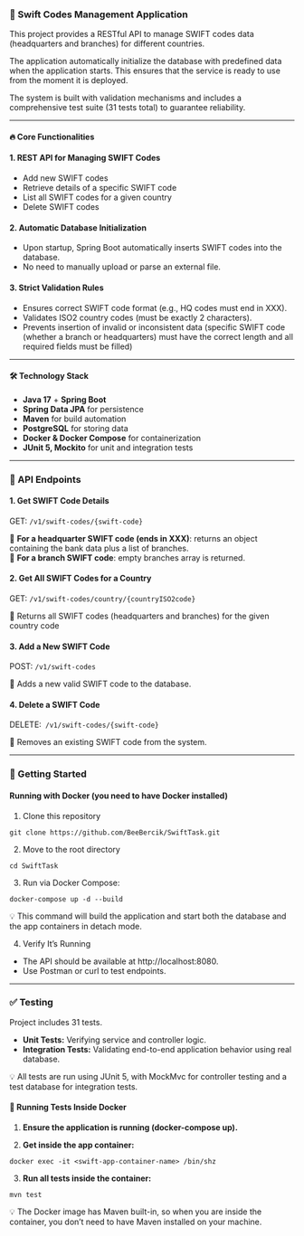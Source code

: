 ### 🏦 Swift Codes Management Application

This project provides a RESTful API to manage SWIFT codes data (headquarters and branches) for different countries. 

The application automatically initialize the database with predefined data when the application starts. This ensures that the service is ready to use from the moment it is deployed.

The system is built with validation mechanisms and includes a comprehensive test suite (31 tests total) to guarantee reliability.

---

#### 🔥 Core Functionalities

#### 1. REST API for Managing SWIFT Codes
- Add new SWIFT codes
- Retrieve details of a specific SWIFT code
- List all SWIFT codes for a given country
- Delete SWIFT codes

#### 2. Automatic Database Initialization
- Upon startup, Spring Boot automatically inserts SWIFT codes into the database.
- No need to manually upload or parse an external file.

#### 3. Strict Validation Rules
- Ensures correct SWIFT code format (e.g., HQ codes must end in XXX).
- Validates ISO2 country codes (must be exactly 2 characters).
- Prevents insertion of invalid or inconsistent data (specific SWIFT code (whether a branch or headquarters) must have the correct length and all required fields must be filled)

---

#### 🛠️  Technology Stack
- **Java 17** + **Spring Boot**
- **Spring Data JPA** for persistence
- **Maven** for build automation
- **PostgreSQL** for storing data
- **Docker & Docker Compose** for containerization
- **JUnit 5, Mockito** for unit and integration tests

---

### 📌 API Endpoints

#### 1. Get SWIFT Code Details

GET: `/v1/swift-codes/{swift-code}`

🔹 **For a headquarter SWIFT code (ends in XXX)**: returns an object containing the bank data plus a list of branches. <br>
🔹 **For a branch SWIFT code**: empty branches array is returned.

#### 2. Get All SWIFT Codes for a Country

GET: `/v1/swift-codes/country/{countryISO2code}`

🔹 Returns all SWIFT codes (headquarters and branches) for the given country code

#### 3. Add a New SWIFT Code

POST: `/v1/swift-codes`

🔹 Adds a new valid SWIFT code to the database.

#### 4. Delete a SWIFT Code

DELETE:` /v1/swift-codes/{swift-code}`

🔹 Removes an existing SWIFT code from the system.

---

### 🚀 Getting Started

#### Running with Docker (you need to have Docker installed)
1. Clone this repository<br>
```
git clone https://github.com/BeeBercik/SwiftTask.git
```
2. Move to the root directory<br>
```
cd SwiftTask
``` 
3. Run via Docker Compose:<br>
```
docker-compose up -d --build
```
💡 This command will build the application and start both the database and the app containers in detach mode.

4. Verify It’s Running
- The API should be available at http://localhost:8080.
- Use Postman or curl to test endpoints.

---

### ✅ Testing

Project includes 31 tests.
- **Unit Tests:** Verifying service and controller logic.
- **Integration Tests:** Validating end-to-end application behavior using real database.

💡 All tests are run using JUnit 5, with MockMvc for controller testing and a test database for integration tests.

#### 🔹 Running Tests Inside Docker
1.	**Ensure the application is running (docker-compose up).**

2.	**Get inside the app container:**<br>
```
docker exec -it <swift-app-container-name> /bin/shz
```

3. **Run all tests inside the container:**<br>
```
mvn test
```

💡 The Docker image has Maven built-in, so when you are inside the container, you don’t need to have Maven installed on your machine.
